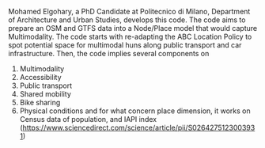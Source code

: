 Mohamed Elgohary, a PhD Candidate at Politecnico di Milano, Department of Architecture and Urban Studies, develops this code. 
The code aims to prepare an OSM and GTFS data into a Node/Place model that would capture Multimodality. 
The code starts with re-adapting the ABC Location Policy to spot potential space for multimodal huns along public transport and car infrastructure. 
Then, the code implies several components on 
1. Multimodality
2. Accessibility
3. Public transport
4. Shared mobility
5. Bike sharing
6. Physical conditions
and for what concern place dimension, it works on Census data of population, and IAPI index (https://www.sciencedirect.com/science/article/pii/S0264275123003931)
